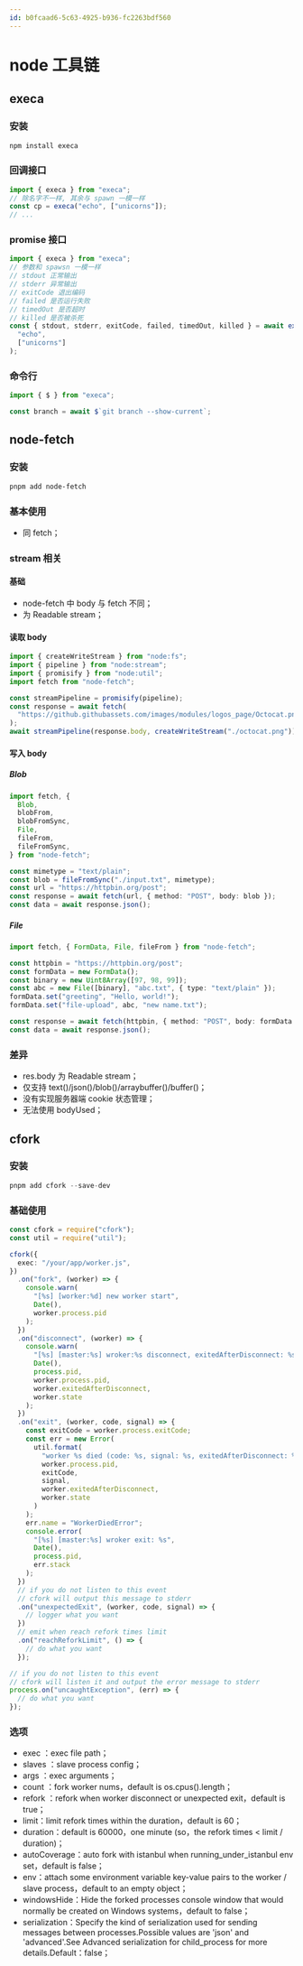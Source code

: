 ```yaml
---
id: b0fcaad6-5c63-4925-b936-fc2263bdf560
---
```


# node 工具链

## execa

### 安装

```bash
npm install execa
```

### 回调接口

```typescript
import { execa } from "execa";
// 除名字不一样, 其余与 spawn 一模一样
const cp = execa("echo", ["unicorns"]);
// ...
```

### promise 接口

```typescript
import { execa } from "execa";
// 参数和 spawsn 一模一样
// stdout 正常输出
// stderr 异常输出
// exitCode 退出编码
// failed 是否运行失败
// timedOut 是否超时
// killed 是否被杀死
const { stdout, stderr, exitCode, failed, timedOut, killed } = await execa(
  "echo",
  ["unicorns"]
);
```

### 命令行

```typescript
import { $ } from "execa";

const branch = await $`git branch --show-current`;
```

## node-fetch

### 安装

```bash
pnpm add node-fetch
```

### 基本使用

- 同 fetch；

### stream 相关

#### 基础

- node-fetch 中 body 与 fetch 不同；
- 为 Readable stream；

#### 读取 body

```typescript
import { createWriteStream } from "node:fs";
import { pipeline } from "node:stream";
import { promisify } from "node:util";
import fetch from "node-fetch";

const streamPipeline = promisify(pipeline);
const response = await fetch(
  "https://github.githubassets.com/images/modules/logos_page/Octocat.png"
);
await streamPipeline(response.body, createWriteStream("./octocat.png"));
```

#### 写入 body

##### Blob

```typescript
import fetch, {
  Blob,
  blobFrom,
  blobFromSync,
  File,
  fileFrom,
  fileFromSync,
} from "node-fetch";

const mimetype = "text/plain";
const blob = fileFromSync("./input.txt", mimetype);
const url = "https://httpbin.org/post";
const response = await fetch(url, { method: "POST", body: blob });
const data = await response.json();
```

##### File

```typescript
import fetch, { FormData, File, fileFrom } from "node-fetch";

const httpbin = "https://httpbin.org/post";
const formData = new FormData();
const binary = new Uint8Array([97, 98, 99]);
const abc = new File([binary], "abc.txt", { type: "text/plain" });
formData.set("greeting", "Hello, world!");
formData.set("file-upload", abc, "new name.txt");

const response = await fetch(httpbin, { method: "POST", body: formData });
const data = await response.json();
```

### 差异

- res.body 为 Readable stream；
- 仅支持 text()/json()/blob()/arraybuffer()/buffer()；
- 没有实现服务器端 cookie 状态管理；
- 无法使用 bodyUsed；

## cfork

### 安装

```typescript
pnpm add cfork --save-dev
```

### 基础使用

```typescript
const cfork = require("cfork");
const util = require("util");

cfork({
  exec: "/your/app/worker.js",
})
  .on("fork", (worker) => {
    console.warn(
      "[%s] [worker:%d] new worker start",
      Date(),
      worker.process.pid
    );
  })
  .on("disconnect", (worker) => {
    console.warn(
      "[%s] [master:%s] wroker:%s disconnect, exitedAfterDisconnect: %s, state: %s.",
      Date(),
      process.pid,
      worker.process.pid,
      worker.exitedAfterDisconnect,
      worker.state
    );
  })
  .on("exit", (worker, code, signal) => {
    const exitCode = worker.process.exitCode;
    const err = new Error(
      util.format(
        "worker %s died (code: %s, signal: %s, exitedAfterDisconnect: %s, state: %s)",
        worker.process.pid,
        exitCode,
        signal,
        worker.exitedAfterDisconnect,
        worker.state
      )
    );
    err.name = "WorkerDiedError";
    console.error(
      "[%s] [master:%s] wroker exit: %s",
      Date(),
      process.pid,
      err.stack
    );
  })
  // if you do not listen to this event
  // cfork will output this message to stderr
  .on("unexpectedExit", (worker, code, signal) => {
    // logger what you want
  })
  // emit when reach refork times limit
  .on("reachReforkLimit", () => {
    // do what you want
  });

// if you do not listen to this event
// cfork will listen it and output the error message to stderr
process.on("uncaughtException", (err) => {
  // do what you want
});
```

### 选项

- exec ：exec file path；
- slaves ：slave process config；
- args ：exec arguments；
- count ：fork worker nums，default is os.cpus().length；
- refork ：refork when worker disconnect or unexpected exit，default is true；
- limit：limit refork times within the duration，default is 60；
- duration：default is 60000，one minute (so，the refork times < limit / duration)；
- autoCoverage：auto fork with istanbul when running_under_istanbul env set，default is false；
- env：attach some environment variable key-value pairs to the worker / slave process，default to an empty object；
- windowsHide：Hide the forked processes console window that would normally be created on Windows systems，default to false；
- serialization：Specify the kind of serialization used for sending messages between processes.Possible values are 'json' and 'advanced'.See Advanced serialization for child_process for more details.Default：false；
